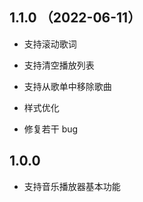 ## 1.1.0 （2022-06-11）

- 支持滚动歌词

- 支持清空播放列表

- 支持从歌单中移除歌曲

- 样式优化

- 修复若干 bug

## 1.0.0

- 支持音乐播放器基本功能
